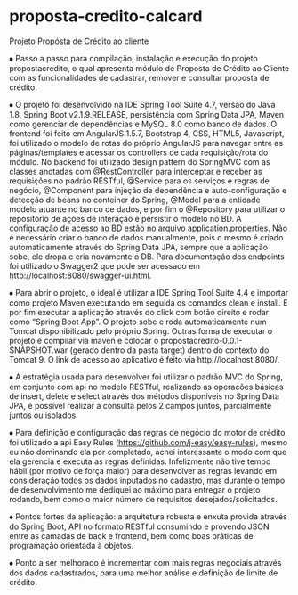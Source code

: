 # proposta-credito-calcard
Projeto Propósta de Crédito ao cliente

⦁	Passo a passo para compilação, instalação e execução do projeto propostacredito, o qual apresenta módulo de Proposta de Crédito ao Cliente com as funcionalidades de cadastrar, remover e consultar proposta de crédito.

⦁	O projeto foi desenvolvido na IDE Spring Tool Suite 4.7, versão do Java 1.8, Spring Boot v2.1.9.RELEASE, persistência com Spring Data JPA, Maven como gerenciar de dependências e MySQL 8.0 como banco de dados. O frontend foi feito em AngularJS 1.5.7, Bootstrap 4, CSS, HTML5, Javascript, foi utilizado o modelo de rotas do próprio AngularJS para navegar entre as páginas/templates e acessar os controllers de cada requisição/rota do módulo. No backend foi utilizado design pattern do SpringMVC com as classes anotadas com @RestController para interceptar e receber as requisições no padrão RESTful, @Service para os serviços e regras de negócio, @Component para injeção de dependência e auto-configuração e detecção de beans no conteiner do Spring, @Model para a entidade modelo atuante no banco de dados, e por fim o @Repository para utilizar o repositório de ações de interação e persistir o modelo no BD. A configuração de acesso ao BD estão no arquivo application.properties. Não é necessário criar o banco de dados manualmente, pois o mesmo é criado automaticamente através do Spring Data JPA, sempre que a aplicação sobe, ele dropa e cria novamente o DB. Para documentação dos endpoints foi utilizado o Swagger2 que pode ser acessado em http://localhost:8080/swagger-ui.html.

⦁	Para abrir o projeto, o ideal é utilizar a IDE Spring Tool Suite 4.4 e importar como projeto Maven executando em seguida os comandos clean e install. E por fim executar a aplicação através do click com botão direito e rodar como “Spring Boot App”. O projeto sobe e roda automaticamente num Tomcat disponibilizado pelo próprio Spring. Outras forma de executar o projeto é compilar via maven e colocar o propostacredito-0.0.1-SNAPSHOT.war (gerado dentro da pasta target) dentro do contexto do Tomcat 9. O link de acesso ao aplicativo é feito via http://localhost:8080/.

⦁	A estratégia usada para desenvolver foi utilizar o padrão MVC do Spring, em conjunto com api no modelo RESTful, realizando as operações básicas de insert, delete e select através dos métodos disponíveis no Spring Data JPA, é possível realizar a consulta pelos 2 campos juntos, parcialmente juntos ou isolados.

⦁	Para definição e configuração das regras de negócio do motor de crédito, foi utilizado a api Easy Rules (https://github.com/j-easy/easy-rules), mesmo eu não dominando ela por completado, achei interessante o modo com que ela gerencia e executa as regras definidas. Infelizmente não tive tempo hábil (por motivo de força maior) para desenvolver as regras levando em consideração todos os dados inputados no cadastro, mas durante o tempo de desenvolvimento me dediquei ao máximo para entregar o projeto rodando, bem como o maior número de requisitos desejados/solicitados.

⦁	Pontos fortes da aplicação:  a arquitetura robusta e enxuta provida através do Spring Boot, API no formato RESTful consumindo e provendo JSON entre as camadas de back e frontend, bem como boas práticas de programação orientada à objetos.

⦁	Ponto a ser melhorado é incrementar com mais regras negociais através dos dados cadastrados, para uma melhor análise e definição de limite de crédito.

 
